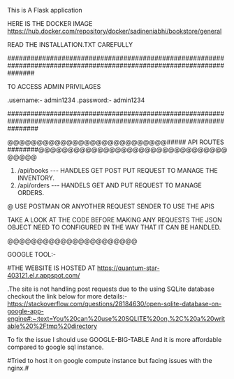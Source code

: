 This is A Flask application 

HERE IS THE DOCKER IMAGE https://hub.docker.com/repository/docker/sadineniabhi/bookstore/general 

READ THE INSTALLATION.TXT CAREFULLY

#######################################################################################################################

TO ACCESS ADMIN PRIVILAGES

.username:- admin1234
.password:- admin1234

########################################################################################################################


@@@@@@@@@@@@@@@@@@@@@@@@@@@#####    API ROUTES       ########@@@@@@@@@@@@@@@@@@@@@@@@@@@@@@@@@@@@@

1. /api/books --- HANDLES GET POST PUT REQUEST TO MANAGE THE INVENTORY.
2. /api/orders --- HANDELS GET AND PUT REQUEST TO MANAGE ORDERS.

@ USE POSTMAN OR ANYOTHER REQUEST SENDER TO USE THE APIS

TAKE A LOOK AT THE CODE BEFORE MAKING ANY REQUESTS THE JSON OBJECT NEED TO CONFIGURED IN THE WAY THAT IT CAN BE HANDLED. 

@@@@@@@@@@@@@@@@@@@@@@

GOOGLE TOOL:-

#THE WEBSITE IS HOSTED AT https://quantum-star-403121.el.r.appspot.com/

  .The site is not handling post requests due to the using SQLite database checkout the link below for more details:-
  https://stackoverflow.com/questions/28184630/open-sqlite-database-on-google-app-engine#:~:text=You%20can%20use%20SQLITE%20on,%2C%20a%20writable%20%2Ftmp%20directory

  To fix the issue I should use GOOGLE-BIG-TABLE And it is more affordable compared to google sql instance.

  #Tried to host it on google compute instance but facing issues with the nginx.#


    
